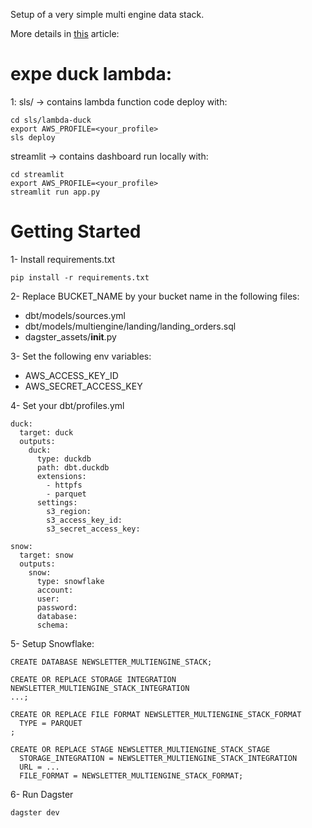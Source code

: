 Setup of a very simple multi engine data stack.

More details in [this](https://juhache.substack.com/p/multi-engine-data-stack-v0) article: 

# expe duck lambda:
1: sls/ -> contains lambda function code
deploy with:
```
cd sls/lambda-duck
export AWS_PROFILE=<your_profile>
sls deploy
```

streamlit -> contains dashboard
run locally with:
```
cd streamlit
export AWS_PROFILE=<your_profile>
streamlit run app.py
```

# Getting Started

1- Install requirements.txt
```
pip install -r requirements.txt
```

2- Replace BUCKET_NAME by your bucket name in the following files:
- dbt/models/sources.yml
- dbt/models/multiengine/landing/landing_orders.sql
- dagster_assets/__init__.py

3- Set the following env variables:
- AWS_ACCESS_KEY_ID
- AWS_SECRET_ACCESS_KEY

4- Set your dbt/profiles.yml
```
duck:
  target: duck
  outputs:
    duck:
      type: duckdb
      path: dbt.duckdb
      extensions:
        - httpfs
        - parquet
      settings:
        s3_region:
        s3_access_key_id: 
        s3_secret_access_key: 
    
snow:
  target: snow
  outputs: 
    snow:
      type: snowflake
      account: 
      user: 
      password: 
      database:
      schema: 
```

5- Setup Snowflake:
```
CREATE DATABASE NEWSLETTER_MULTIENGINE_STACK;

CREATE OR REPLACE STORAGE INTEGRATION NEWSLETTER_MULTIENGINE_STACK_INTEGRATION
...;

CREATE OR REPLACE FILE FORMAT NEWSLETTER_MULTIENGINE_STACK_FORMAT
  TYPE = PARQUET
;

CREATE OR REPLACE STAGE NEWSLETTER_MULTIENGINE_STACK_STAGE
  STORAGE_INTEGRATION = NEWSLETTER_MULTIENGINE_STACK_INTEGRATION
  URL = ...
  FILE_FORMAT = NEWSLETTER_MULTIENGINE_STACK_FORMAT;
```

6- Run Dagster
```
dagster dev
```


